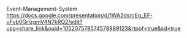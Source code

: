 Event-Management-System
https://docs.google.com/presentation/d/1WA2dsrcEg_EF-uFvb0GrIzgmV4N7kRQ2/edit?usp=share_link&ouid=105207578574578989123&rtpof=true&sd=true
